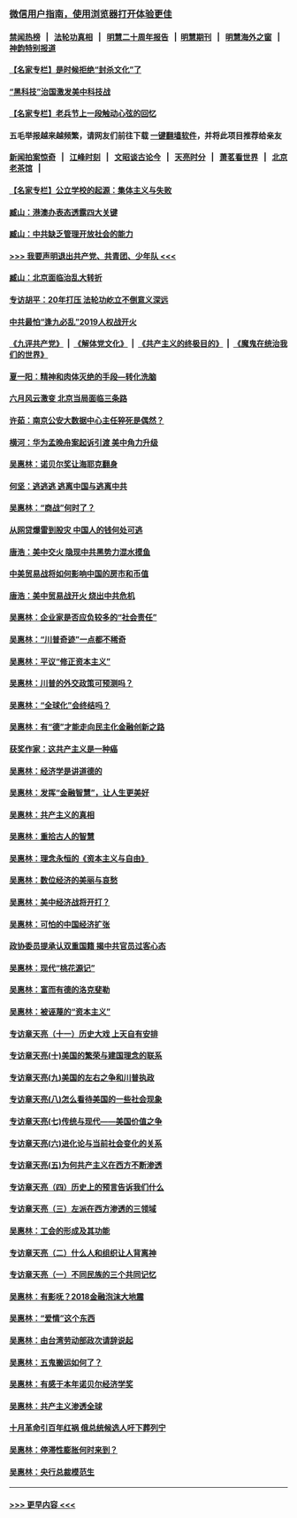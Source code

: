 ### [微信用户指南，使用浏览器打开体验更佳](https://github.com/gfw-breaker/banned-news1/blob/master/indexes/wechat-guide.md?t=0)
#### [禁闻热榜](热点新闻.md?t=0)  &nbsp;&nbsp;|&nbsp;&nbsp; [法轮功真相](https://github.com/gfw-breaker/truth/blob/master/README.md?t=0) &nbsp;&nbsp;|&nbsp;&nbsp; [明慧二十周年报告](https://github.com/gfw-breaker/mh-reports/blob/master/README.md?t=0) &nbsp;&nbsp;|&nbsp;&nbsp;[明慧期刊](https://github.com/gfw-breaker/mh-qikan) &nbsp;&nbsp;|&nbsp;&nbsp; [明慧海外之窗](https://github.com/gfw-breaker/mh-news/blob/master/README.md?t=0) &nbsp;&nbsp;|&nbsp;&nbsp; [神韵特别报道](https://github.com/gfw-breaker/mh-news/blob/master/shenyun.md?t=0)
#### [【名家专栏】是时候拒绝“封杀文化”了](../pages/nsc423/n11814093.md?t=02141922) 
#### [“黑科技”治国激发美中科技战](../pages/nsc423/n11638056.md?t=02141922) 
#### [【名家专栏】老兵节上一段触动心弦的回忆](../pages/nsc423/n11646016.md?t=02141922) 
#### 五毛举报越来越频繁，请网友们前往下载 [一键翻墙软件](https://github.com/gfw-breaker/ssr-accounts)，并将此项目推荐给亲友
#### [新闻拍案惊奇](https://github.com/gfw-breaker/banned-news1/blob/master/pages/link4.md) &nbsp;&nbsp;|&nbsp;&nbsp; [江峰时刻](https://github.com/gfw-breaker/banned-news1/blob/master/pages/link4.md) &nbsp;&nbsp;|&nbsp;&nbsp; [文昭谈古论今](https://github.com/gfw-breaker/banned-news1/blob/master/pages/link4.md) &nbsp;&nbsp;|&nbsp;&nbsp; [天亮时分](https://github.com/gfw-breaker/banned-news1/blob/master/pages/link4.md) &nbsp;&nbsp;|&nbsp;&nbsp; [萧茗看世界](https://github.com/gfw-breaker/banned-news1/blob/master/pages/link4.md) &nbsp;&nbsp;|&nbsp;&nbsp; [北京老茶馆](https://github.com/gfw-breaker/banned-news1/blob/master/pages/link4.md) &nbsp;&nbsp;|&nbsp;&nbsp; 
#### [【名家专栏】公立学校的起源：集体主义与失败](../pages/nsc423/n11601833.md?t=02141922) 
#### [臧山：港澳办表态透露四大关键](../pages/nsc423/n11421628.md?t=02141922) 
#### [臧山：中共缺乏管理开放社会的能力](../pages/nsc423/n11407457.md?t=02141922) 
#### [>>> 我要声明退出共产党、共青团、少年队 <<<](https://github.com/begood0513/goodnews/blob/master/quit/letter.md) 
#### [臧山：北京面临治乱大转折](../pages/nsc423/n11406895.md?t=02141922) 
#### [专访胡平：20年打压 法轮功屹立不倒意义深远](../pages/nsc423/n11398800.md?t=02141922) 
#### [中共最怕“逢九必乱”2019人权战开火](../pages/nsc423/n11385248.md?t=02141922) 
#### [《九评共产党》](https://github.com/begood0513/9ping.md/blob/master/README.md) &nbsp;|&nbsp; [《解体党文化》](../../../../jtdwh.md/blob/master/README.md)  &nbsp;|&nbsp; [《共产主义的终极目的》](../../../../gczydzjmd.md/blob/master/README.md) &nbsp;|&nbsp; [《魔鬼在统治我们的世界》](../../../../mgztzwmdsj.md/blob/master/README.md) 
#### [夏一阳：精神和肉体灭绝的手段—转化洗脑](../pages/nsc423/n11368250.md?t=02141922) 
#### [六月风云激变 北京当局面临三条路](../pages/nsc423/n11313668.md?t=02141922) 
#### [许茹：南京公安大数据中心主任猝死是偶然？](../pages/nsc423/n11064744.md?t=02141922) 
#### [横河：华为孟晚舟案起诉引渡 美中角力升级](../pages/nsc423/n11027230.md?t=02141922) 
#### [吴惠林：诺贝尔奖让海耶克翻身](../pages/nsc423/n10890049.md?t=02141922) 
#### [何坚：逃逃逃 逃离中国与逃离中共](../pages/nsc423/n10592891.md?t=02141922) 
#### [吴惠林：“商战”何时了？](../pages/nsc423/n10573558.md?t=02141922) 
#### [从网贷爆雷到股灾 中国人的钱何处可逃](../pages/nsc423/n10572800.md?t=02141922) 
#### [唐浩：美中交火 隐现中共黑势力混水摸鱼](../pages/nsc423/n10544040.md?t=02141922) 
#### [中美贸易战将如何影响中国的房市和币值](../pages/nsc423/n10543697.md?t=02141922) 
#### [唐浩：美中贸易战开火 烧出中共危机](../pages/nsc423/n10540126.md?t=02141922) 
#### [吴惠林：企业家是否应负较多的“社会责任”](../pages/nsc423/n10535022.md?t=02141922) 
#### [吴惠林：“川普奇迹”一点都不稀奇](../pages/nsc423/n10512808.md?t=02141922) 
#### [吴惠林：平议“修正资本主义”](../pages/nsc423/n10495724.md?t=02141922) 
#### [吴惠林：川普的外交政策可预测吗？](../pages/nsc423/n10462387.md?t=02141922) 
#### [吴惠林：“全球化”会终结吗？](../pages/nsc423/n10452838.md?t=02141922) 
#### [吴惠林：有“德”才能走向民主化金融创新之路](../pages/nsc423/n10432292.md?t=02141922) 
#### [获奖作家：这共产主义是一种癌](../pages/nsc423/n10431541.md?t=02141922) 
#### [吴惠林：经济学是讲道德的](../pages/nsc423/n10398014.md?t=02141922) 
#### [吴惠林：发挥“金融智慧”，让人生更美好](../pages/nsc423/n10375019.md?t=02141922) 
#### [吴惠林：共产主义的真相](../pages/nsc423/n10351394.md?t=02141922) 
#### [吴惠林：重拾古人的智慧](../pages/nsc423/n10337691.md?t=02141922) 
#### [吴惠林：理念永恒的《资本主义与自由》](../pages/nsc423/n10316274.md?t=02141922) 
#### [吴惠林：数位经济的美丽与哀愁](../pages/nsc423/n10292946.md?t=02141922) 
#### [吴惠林：美中经济战将开打？](../pages/nsc423/n10258825.md?t=02141922) 
#### [吴惠林：可怕的中国经济扩张](../pages/nsc423/n10219147.md?t=02141922) 
#### [政协委员提承认双重国籍 揭中共官员过客心态](../pages/nsc423/n10208809.md?t=02141922) 
#### [吴惠林：现代“桃花源记”](../pages/nsc423/n10185234.md?t=02141922) 
#### [吴惠林：富而有德的洛克斐勒](../pages/nsc423/n10142264.md?t=02141922) 
#### [吴惠林：被诬蔑的“资本主义”](../pages/nsc423/n10124816.md?t=02141922) 
#### [专访章天亮（十一）历史大戏 上天自有安排](../pages/nsc423/n10094905.md?t=02141922) 
#### [专访章天亮(十)美国的繁荣与建国理念的联系](../pages/nsc423/n10094899.md?t=02141922) 
#### [专访章天亮(九)美国的左右之争和川普执政](../pages/nsc423/n10094889.md?t=02141922) 
#### [专访章天亮(八)怎么看待美国的一些社会现象](../pages/nsc423/n10094857.md?t=02141922) 
#### [专访章天亮(七)传统与现代——美国价值之争](../pages/nsc423/n10093140.md?t=02141922) 
#### [专访章天亮(六)进化论与当前社会变化的关系](../pages/nsc423/n10092036.md?t=02141922) 
#### [专访章天亮(五)为何共产主义在西方不断渗透](../pages/nsc423/n10083620.md?t=02141922) 
#### [专访章天亮（四）历史上的预言告诉我们什么](../pages/nsc423/n10083606.md?t=02141922) 
#### [专访章天亮（三）左派在西方渗透的三领域](../pages/nsc423/n10081115.md?t=02141922) 
#### [吴惠林：工会的形成及其功能](../pages/nsc423/n10080633.md?t=02141922) 
#### [专访章天亮（二）什么人和组织让人背离神](../pages/nsc423/n10076637.md?t=02141922) 
#### [专访章天亮（一）不同民族的三个共同记忆](../pages/nsc423/n10074188.md?t=02141922) 
#### [吴惠林：有影呒？2018金融泡沫大地震](../pages/nsc423/n10040534.md?t=02141922) 
#### [吴惠林：“爱情”这个东西](../pages/nsc423/n10019423.md?t=02141922) 
#### [吴惠林：由台湾劳动部政次请辞说起](../pages/nsc423/n9979679.md?t=02141922) 
#### [吴惠林：五鬼搬运如何了？](../pages/nsc423/n9925338.md?t=02141922) 
#### [吴惠林：有感于本年诺贝尔经济学奖](../pages/nsc423/n9871883.md?t=02141922) 
#### [吴惠林：共产主义渗透全球](../pages/nsc423/n9812748.md?t=02141922) 
#### [十月革命引百年红祸 俄总统候选人吁下葬列宁](../pages/nsc423/n9810182.md?t=02141922) 
#### [吴惠林：停滞性膨胀何时来到？](../pages/nsc423/n9764136.md?t=02141922) 
#### [吴惠林：央行总裁模范生](../pages/nsc423/n9728134.md?t=02141922) 

----
#### [ >>> 更早内容 <<< ](../indexes/nsc423-earlier.md)

